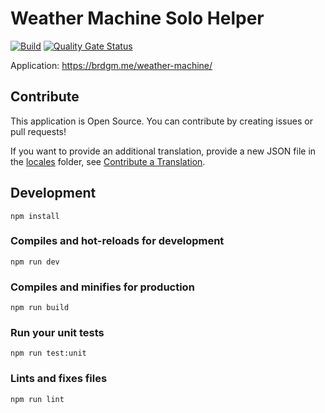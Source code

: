 # Weather Machine Solo Helper

[![Build](https://github.com/brdgm/weather-machine-solo-helper/workflows/Build/badge.svg?branch=develop)](https://github.com/brdgm/weather-machine-solo-helper/actions?query=workflow%3ABuild+branch%3Adevelop)
[![Quality Gate Status](https://sonarcloud.io/api/project_badges/measure?project=brdgm_weather-machine-solo-helper&metric=alert_status)](https://sonarcloud.io/summary/new_code?id=brdgm_weather-machine-solo-helper)


Application: https://brdgm.me/weather-machine/


## Contribute

This application is Open Source. You can contribute by creating issues or pull requests!

If you want to provide an additional translation, provide a new JSON file in the [locales](https://github.com/brdgm/weather-machine-solo-helper/tree/develop/src/locales) folder, see [Contribute a Translation](https://github.com/brdgm/brdgm.github.io/wiki/Contribute-a-Translation).


## Development
```
npm install
```

### Compiles and hot-reloads for development
```
npm run dev
```

### Compiles and minifies for production
```
npm run build
```

### Run your unit tests
```
npm run test:unit
```

### Lints and fixes files
```
npm run lint
```
